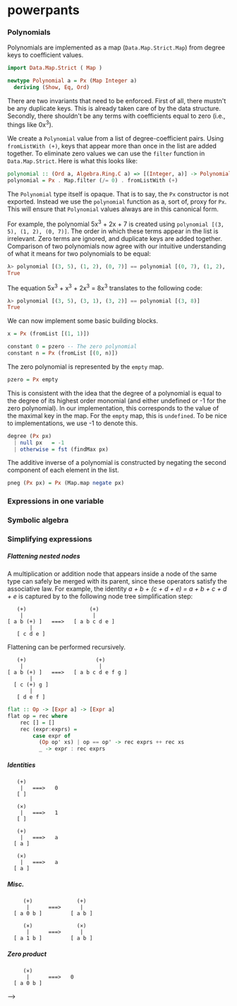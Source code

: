 # powerpants

### Polynomials

Polynomials are implemented as a map (`Data.Map.Strict.Map`) from degree keys to coefficient values.

```haskell
import Data.Map.Strict ( Map )

newtype Polynomial a = Px (Map Integer a)
  deriving (Show, Eq, Ord)
```

There are two invariants that need to be enforced. First of all, there mustn't be any duplicate keys. This is already taken care of by the data structure. Secondly, there shouldn't be any terms with coefficients equal to zero (i.e., things like 0x<sup>3</sup>). 

We create a `Polynomial` value from a list of degree-coefficient pairs. Using `fromListWith (+)`, keys that appear more than once in the list are added together. To eliminate zero values we can use the `filter` function in `Data.Map.Strict`. Here is what this looks like:

```haskell
polynomial :: (Ord a, Algebra.Ring.C a) => [(Integer, a)] -> Polynomial a
polynomial = Px . Map.filter (/= 0) . fromListWith (+)
```

The `Polynomial` type itself is opaque. That is to say, the `Px` constructor is not exported. Instead we use the `polynomial` function as a, sort of, proxy for `Px`. This will ensure that `Polynomial` values always are in this canonical form.

For example, the polynomial 5x<sup>3</sup> + 2x + 7 is created using `polynomial [(3, 5), (1, 2), (0, 7)]`. The order in which these terms appear in the list is irrelevant. Zero terms are ignored, and duplicate keys are added together. Comparison of two polynomials now agree with our intuitive understanding of what it means for two polynomials to be equal:

```haskell
λ> polynomial [(3, 5), (1, 2), (0, 7)] == polynomial [(0, 7), (1, 2), (2, 0), (3, 5)]
True
```

The equation 5x<sup>3</sup> + x<sup>3</sup> + 2x<sup>3</sup> = 8x<sup>3</sup> translates to the following code:

```haskell
λ> polynomial [(3, 5), (3, 1), (3, 2)] == polynomial [(3, 8)]
True
```

We can now implement some basic building blocks.

```haskell
x = Px (fromList [(1, 1)])            

constant 0 = pzero -- The zero polynomial
constant n = Px (fromList [(0, n)])
```

The zero polynomial is represented by the `empty` map.  

```haskell
pzero = Px empty
```

This is consistent with the idea that the degree of a polynomial is equal to the degree of its highest order monomial (and either undefined or -1 for the zero polynomial). In our implementation, this corresponds to the value of the maximal key in the map. For the `empty` map, this is `undefined`. To be nice to implementations, we use -1 to denote this.

```haskell
degree (Px px) 
  | null px   = -1
  | otherwise = fst (findMax px)
```

The additive inverse of a polynomial is constructed by negating the second component of each element in the list.

```haskell
pneg (Px px) = Px (Map.map negate px)
```

### Expressions in one variable

### Symbolic algebra

### Simplifying expressions

##### Flattening nested nodes

A multiplication or addition node that appears inside a node of the same type can safely be merged with its parent, since these operators satisfy the associative law. For example, the identity <i> a + b + (c + d + e) = a + b + c + d + e </i> is captured by to the following node tree simplification step:

```
   (+)                    (+)
    |                      |
[ a b (+) ]   ===>   [ a b c d e ]
       | 
   [ c d e ]
```

Flattening can be performed recursively.

```
   (+)                      (+)
    |                        |
[ a b (+) ]   ===>   [ a b c d e f g ]
       | 
  [ c (+) g ]
       |
   [ d e f ]
```

```haskell
flat :: Op -> [Expr a] -> [Expr a]
flat op = rec where
    rec [] = []
    rec (expr:exprs) = 
        case expr of
          (Op op' xs) | op == op' -> rec exprs ++ rec xs
          _ -> expr : rec exprs
```

##### Identities

```
   (+)
    |   ===>   0
   [ ]
```

```
   (×)
    |   ===>   1
   [ ]
```

```
   (+)
    |   ===>   a
  [ a ]
```

```
   (×)
    |   ===>   a
  [ a ]
```

##### Misc.

```
     (+)              (+)
      |      ===>      |
  [ a 0 b ]         [ a b ]
```

```
     (×)              (×)
      |      ===>      |
  [ a 1 b ]         [ a b ]
```

##### Zero product

```
     (×)         
      |      ===>   0
  [ a 0 b ]     
```

-->
